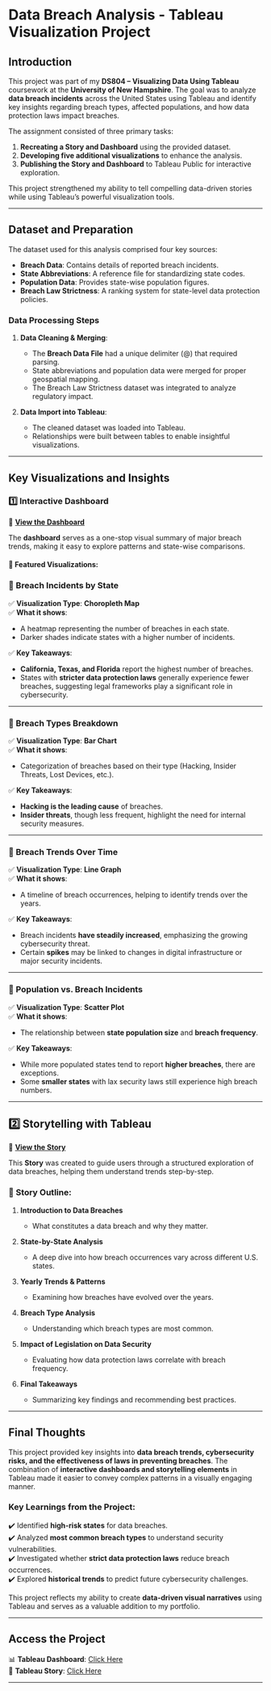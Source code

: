 # **Data Breach Analysis - Tableau Visualization Project**

## **Introduction**
This project was part of my **DS804 – Visualizing Data Using Tableau** coursework at the **University of New Hampshire**. The goal was to analyze **data breach incidents** across the United States using Tableau and identify key insights regarding breach types, affected populations, and how data protection laws impact breaches.

The assignment consisted of three primary tasks:
1. **Recreating a Story and Dashboard** using the provided dataset.
2. **Developing five additional visualizations** to enhance the analysis.
3. **Publishing the Story and Dashboard** to Tableau Public for interactive exploration.

This project strengthened my ability to tell compelling data-driven stories while using Tableau’s powerful visualization tools.

---

## **Dataset and Preparation**
The dataset used for this analysis comprised four key sources:
- **Breach Data**: Contains details of reported breach incidents.
- **State Abbreviations**: A reference file for standardizing state codes.
- **Population Data**: Provides state-wise population figures.
- **Breach Law Strictness**: A ranking system for state-level data protection policies.

### **Data Processing Steps**
1. **Data Cleaning & Merging**:
   - The **Breach Data File** had a unique delimiter (@) that required parsing.
   - State abbreviations and population data were merged for proper geospatial mapping.
   - The Breach Law Strictness dataset was integrated to analyze regulatory impact.
   
2. **Data Import into Tableau**:
   - The cleaned dataset was loaded into Tableau.
   - Relationships were built between tables to enable insightful visualizations.

---

## **Key Visualizations and Insights**
### **1️⃣ Interactive Dashboard**
📌 **[View the Dashboard](https://public.tableau.com/app/profile/agastya.valambatla3466/viz/AgastyaAssignment3_dashboard/Dashboard2?publish=yes)**

The **dashboard** serves as a one-stop visual summary of major breach trends, making it easy to explore patterns and state-wise comparisons.

#### **🚀 Featured Visualizations:**

### **📍 Breach Incidents by State**
✅ **Visualization Type**: **Choropleth Map**  
✅ **What it shows**:
- A heatmap representing the number of breaches in each state.
- Darker shades indicate states with a higher number of incidents.

✅ **Key Takeaways**:
- **California, Texas, and Florida** report the highest number of breaches.
- States with **stricter data protection laws** generally experience fewer breaches, suggesting legal frameworks play a significant role in cybersecurity.



---

### **📍 Breach Types Breakdown**
✅ **Visualization Type**: **Bar Chart**  
✅ **What it shows**:
- Categorization of breaches based on their type (Hacking, Insider Threats, Lost Devices, etc.).

✅ **Key Takeaways**:
- **Hacking is the leading cause** of breaches.
- **Insider threats**, though less frequent, highlight the need for internal security measures.



---

### **📍 Breach Trends Over Time**
✅ **Visualization Type**: **Line Graph**  
✅ **What it shows**:
- A timeline of breach occurrences, helping to identify trends over the years.

✅ **Key Takeaways**:
- Breach incidents **have steadily increased**, emphasizing the growing cybersecurity threat.
- Certain **spikes** may be linked to changes in digital infrastructure or major security incidents.



---

### **📍 Population vs. Breach Incidents**
✅ **Visualization Type**: **Scatter Plot**  
✅ **What it shows**:
- The relationship between **state population size** and **breach frequency**.

✅ **Key Takeaways**:
- While more populated states tend to report **higher breaches**, there are exceptions.
- Some **smaller states** with lax security laws still experience high breach numbers.



---

## **2️⃣ Storytelling with Tableau**
📌 **[View the Story](https://public.tableau.com/app/profile/agastya.valambatla3466/viz/AgastyaAssignment3/Story1?publish=yes)**

This **Story** was created to guide users through a structured exploration of data breaches, helping them understand trends step-by-step.

### **📜 Story Outline:**
1. **Introduction to Data Breaches**
   - What constitutes a data breach and why they matter.

2. **State-by-State Analysis**
   - A deep dive into how breach occurrences vary across different U.S. states.

3. **Yearly Trends & Patterns**
   - Examining how breaches have evolved over the years.

4. **Breach Type Analysis**
   - Understanding which breach types are most common.

5. **Impact of Legislation on Data Security**
   - Evaluating how data protection laws correlate with breach frequency.

6. **Final Takeaways**
   - Summarizing key findings and recommending best practices.

---

## **Final Thoughts**
This project provided key insights into **data breach trends, cybersecurity risks, and the effectiveness of laws in preventing breaches**. The combination of **interactive dashboards and storytelling elements** in Tableau made it easier to convey complex patterns in a visually engaging manner.

### **Key Learnings from the Project:**
✔️ Identified **high-risk states** for data breaches.  
✔️ Analyzed **most common breach types** to understand security vulnerabilities.  
✔️ Investigated whether **strict data protection laws** reduce breach occurrences.  
✔️ Explored **historical trends** to predict future cybersecurity challenges.  

This project reflects my ability to create **data-driven visual narratives** using Tableau and serves as a valuable addition to my portfolio.

---


## **Access the Project**
📊 **Tableau Dashboard**: [Click Here](https://public.tableau.com/app/profile/agastya.valambatla3466/viz/AgastyaAssignment3_dashboard/Dashboard2?publish=yes)  
📖 **Tableau Story**: [Click Here](https://public.tableau.com/app/profile/agastya.valambatla3466/viz/AgastyaAssignment3/Story1?publish=yes)  

---
